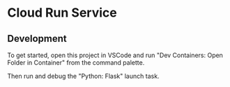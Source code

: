# Cloud Run Service

## Development

To get started, open this project in VSCode and run "Dev Containers: Open Folder in Container" from the command palette.

Then run and debug the "Python: Flask" launch task.
